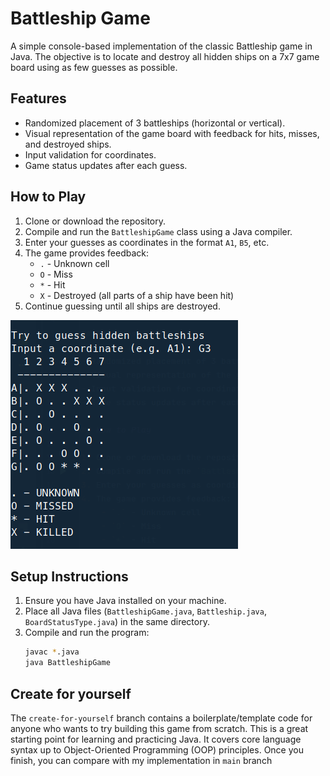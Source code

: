 # Battleship Game

A simple console-based implementation of the classic Battleship game in Java. The objective is to locate and destroy all hidden ships on a 7x7 game board using as few guesses as possible.

## Features

- Randomized placement of 3 battleships (horizontal or vertical).
- Visual representation of the game board with feedback for hits, misses, and destroyed ships.
- Input validation for coordinates.
- Game status updates after each guess.

## How to Play

1. Clone or download the repository.
2. Compile and run the `BattleshipGame` class using a Java compiler.
3. Enter your guesses as coordinates in the format `A1`, `B5`, etc.
4. The game provides feedback:
    - `.` - Unknown cell
    - `O` - Miss
    - `*` - Hit
    - `X` - Destroyed (all parts of a ship have been hit)
5. Continue guessing until all ships are destroyed.

![Screenshot from the game](Screenshot%20from%20the%20game.png)


## Setup Instructions

1. Ensure you have Java installed on your machine.
2. Place all Java files (`BattleshipGame.java`, `Battleship.java`, `BoardStatusType.java`) in the same directory.
3. Compile and run the program:
   ```bash
   javac *.java
   java BattleshipGame
   
## Create for yourself

The `create-for-yourself` branch contains a boilerplate/template code for anyone who wants to try building this game from scratch. This is a great starting point for learning and practicing Java. It covers core language syntax up to Object-Oriented Programming (OOP) principles. Once you finish, you can compare with my implementation in `main` branch